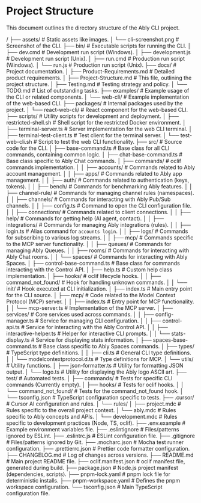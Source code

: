 # Project Structure

This document outlines the directory structure of the Ably CLI project.

/
├── assets/                 # Static assets like images.
│   └── cli-screenshot.png  # Screenshot of the CLI.
├── bin/                    # Executable scripts for running the CLI.
│   ├── dev.cmd             # Development run script (Windows).
│   ├── development.js      # Development run script (Unix).
│   ├── run.cmd             # Production run script (Windows).
│   └── run.js              # Production run script (Unix).
├── docs/                   # Project documentation.
│   ├── Product-Requirements.md # Detailed product requirements.
│   ├── Project-Structure.md  # This file, outlining the project structure.
│   ├── Testing.md          # Testing strategy and policy.
│   └── TODO.md             # List of outstanding tasks.
├── examples/               # Example usage of the CLI or related components.
│   └── web-cli/            # Example implementation of the web-based CLI.
├── packages/               # Internal packages used by the project.
│   └── react-web-cli/      # React component for the web-based CLI.
├── scripts/                # Utility scripts for development and deployment.
│   ├── restricted-shell.sh # Shell script for the restricted Docker environment.
│   ├── terminal-server.ts  # Server implementation for the web CLI terminal.
│   ├── terminal-test-client.ts # Test client for the terminal server.
│   └── test-web-cli.sh     # Script to test the web CLI functionality.
├── src/                    # Source code for the CLI.
│   ├── base-command.ts     # Base class for all CLI commands, containing common logic.
│   ├── chat-base-command.ts # Base class specific to Ably Chat commands.
│   ├── commands/           # oclif commands implementation.
│   │   ├── accounts/       # Commands related to Ably account management.
│   │   ├── apps/           # Commands related to Ably app management.
│   │   ├── auth/           # Commands related to authentication (keys, tokens).
│   │   ├── bench/          # Commands for benchmarking Ably features.
│   │   ├── channel-rule/   # Commands for managing channel rules (namespaces).
│   │   ├── channels/       # Commands for interacting with Ably Pub/Sub channels.
│   │   ├── config.ts       # Command to open the CLI configuration file.
│   │   ├── connections/    # Commands related to client connections.
│   │   ├── help/           # Commands for getting help (AI agent, contact).
│   │   ├── integrations/   # Commands for managing Ably integrations (rules).
│   │   ├── login.ts        # Alias command for `accounts login`.
│   │   ├── logs/           # Commands for subscribing to various log streams.
│   │   ├── mcp/            # Commands specific to the MCP server functionality.
│   │   ├── queues/         # Commands for managing Ably Queues.
│   │   ├── rooms/          # Commands for interacting with Ably Chat rooms.
│   │   └── spaces/         # Commands for interacting with Ably Spaces.
│   ├── control-base-command.ts # Base class for commands interacting with the Control API.
│   ├── help.ts             # Custom help class implementation.
│   ├── hooks/              # oclif lifecycle hooks.
│   │   ├── command_not_found/ # Hook for handling unknown commands.
│   │   └── init/           # Hook executed at CLI initialization.
│   ├── index.ts            # Main entry point for the CLI source.
│   ├── mcp/                # Code related to the Model Context Protocol (MCP) server.
│   │   ├── index.ts        # Entry point for MCP functionality.
│   │   └── mcp-server.ts   # Implementation of the MCP server.
│   ├── services/           # Core services used across commands.
│   │   ├── config-manager.ts # Service for managing CLI configuration.
│   │   ├── control-api.ts  # Service for interacting with the Ably Control API.
│   │   ├── interactive-helper.ts # Helper for interactive CLI prompts.
│   │   └── stats-display.ts  # Service for displaying stats information.
│   ├── spaces-base-command.ts # Base class specific to Ably Spaces commands.
│   ├── types/              # TypeScript type definitions.
│   │   ├── cli.ts          # General CLI type definitions.
│   │   └── modelcontextprotocol.d.ts # Type definitions for MCP.
│   └── utils/              # Utility functions.
│       ├── json-formatter.ts # Utility for formatting JSON output.
│       └── logo.ts         # Utility for displaying the Ably logo ASCII art.
├── test/                   # Automated tests.
│   ├── commands/           # Tests for specific CLI commands (Currently empty).
│   ├── hooks/              # Tests for oclif hooks.
│   │   └── command_not_found/ # Tests for the command_not_found hook.
│   └── tsconfig.json       # TypeScript configuration specific to tests.
├── .cursor/                # Cursor AI configuration and rules.
│   └── rules/
│       ├── project.mdc     # Rules specific to the overall project context.
│       └── ably.mdc        # Rules specific to Ably concepts and APIs.
│       └── development.mdc # Rules specific to development practices (Node, TS, oclif).
├── .env.example            # Example environment variables file.
├── .eslintignore           # Files/patterns ignored by ESLint.
├── .eslintrc.js            # ESLint configuration file.
├── .gitignore              # Files/patterns ignored by Git.
├── .mocharc.json           # Mocha test runner configuration.
├── .prettierrc.json        # Prettier code formatter configuration.
├── CHANGELOG.md            # Log of changes across versions.
├── README.md               # Main project README file.
├── oclif.manifest.json     # oclif manifest file, generated during build.
├── package.json            # Node.js project manifest (dependencies, scripts).
├── pnpm-lock.yaml          # pnpm lock file for deterministic installs.
├── pnpm-workspace.yaml     # Defines the pnpm workspace configuration.
└── tsconfig.json           # Main TypeScript configuration file.
